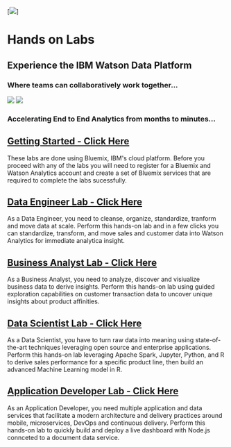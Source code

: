 [<img src="https://github.com/WatsonDataPlatform/E2ELab/blob/master/Media/WDP-Architecture.png">]
# Hands on Labs
## Experience the IBM Watson Data Platform
### Where teams can collaboratively work together...

[<img src="https://github.com/ibmdataworks/datafirst/raw/master/datascientist/media/team image.png">](https://github.com/watsondataplatform/e2elab/)
[<img src="https://github.com/ibmdataworks/datafirst/raw/master/datascientist/media/E2E.png">](https://github.com/watsondataplatform/e2elab/)
### Accelerating End to End Analytics from months to minutes...

## [Getting Started - Click Here](https://github.com/WatsonDataPlatform/E2ELab/tree/master/gettingstarted/)
These labs are done using Bluemix, IBM's cloud platform. Before you proceed with any of the labs you will need to register for a Bluemix and Watson Analytics account and create a set of Bluemix services that are required to complete the labs sucessfully. 

## [Data Engineer Lab - Click Here](https://github.com/WatsonDataPlatform/E2ELab/tree/master/dataengineer/)
As a Data Engineer, you need to cleanse, organize, standardize, tranform and move data at scale.
Perform this hands-on lab and in a few clicks you can standardize, transform, and move sales and customer data into Watson Analytics for immediate analytica insight.
## [Business Analyst Lab - Click Here](https://github.com/WatsonDataPlatform/E2ELab/tree/master/businessanalyst/)
As a Business Analyst, you need to analyze, discover and visiualize business data to derive insights.
Perform this hands-on lab using guided exploration capabilities on customer transaction data to uncover unique insights about product affinities.
## [Data Scientist Lab - Click Here](https://github.com/WatsonDataPlatform/E2ELab/tree/master/datascientist/)
As a Data Scientist, you have to turn raw data into meaning using state-of-the-art techniques leveraging open source and enterprise applications. Perform this hands-on lab leveraging Apache Spark, Jupyter, Python, and R to derive sales performance for a specific product line, then build an advanced Machine Learning model in R.
## [Application Developer Lab - Click Here](https://github.com/WatsonDataPlatform/E2ELab/tree/master/appdeveloper/)
As an Application Developer, you need multiple application and data services that facilitate a modern architecture and delivery practices around mobile, microservices, DevOps and continuous delivery. Perform this hands-on lab to quickly build and deploy a live dashboard with Node.js connceted to a document data service.



